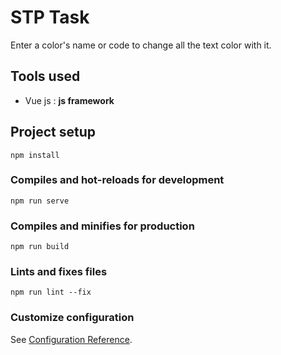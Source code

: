 # STP Task
Enter a color's name or code to change all the text color with it.

## Tools used
- Vue js : **js framework**


## Project setup
```
npm install
```

### Compiles and hot-reloads for development
```
npm run serve
```

### Compiles and minifies for production
```
npm run build
```

### Lints and fixes files
```
npm run lint --fix
```

### Customize configuration
See [Configuration Reference](https://cli.vuejs.org/config/).
